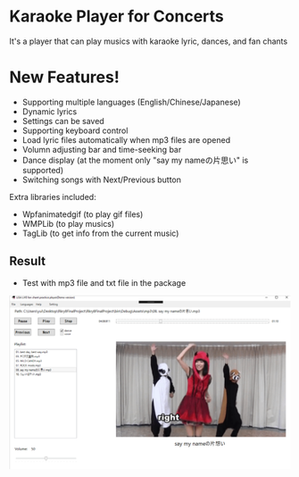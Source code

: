 ﻿# Karaoke Player for Concerts
It's a player that can play musics with karaoke lyric, dances, and fan chants

# New Features!
  - Supporting multiple languages (English/Chinese/Japanese)
  - Dynamic lyrics
  - Settings can be saved
  - Supporting keyboard control
  - Load lyric files automatically when mp3 files are opened
  - Volumn adjusting bar and time-seeking bar
  - Dance display (at the moment only "say my nameの片思い" is supported)
  - Switching songs with Next/Previous button


Extra libraries included:
 - Wpfanimatedgif (to play gif files) 
 - WMPLib (to play musics) 
 - TagLib (to get info from the current music)

## Result
* Test with mp3 file and txt file in the package


![result](Example.JPG)
